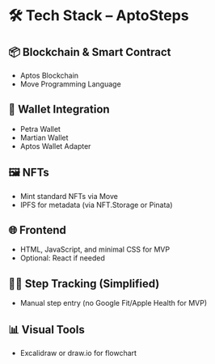 # 🛠️ Tech Stack – AptoSteps

## 📦 Blockchain & Smart Contract
- Aptos Blockchain
- Move Programming Language

## 🔐 Wallet Integration
- Petra Wallet
- Martian Wallet
- Aptos Wallet Adapter

## 🖼️ NFTs
- Mint standard NFTs via Move
- IPFS for metadata (via NFT.Storage or Pinata)

## 🌐 Frontend
- HTML, JavaScript, and minimal CSS for MVP
- Optional: React if needed

## 🏃‍♀️ Step Tracking (Simplified)
- Manual step entry (no Google Fit/Apple Health for MVP)

## 📊 Visual Tools
- Excalidraw or draw.io for flowchart

